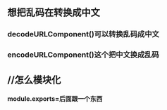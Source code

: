 ## 想把乱码在转换成中文

### decodeURLComponent()可以转换乱码成中文

### encodeURLComponent()这个把中文换成乱码



## //怎么模块化

#### module.exports=后面跟一个东西

